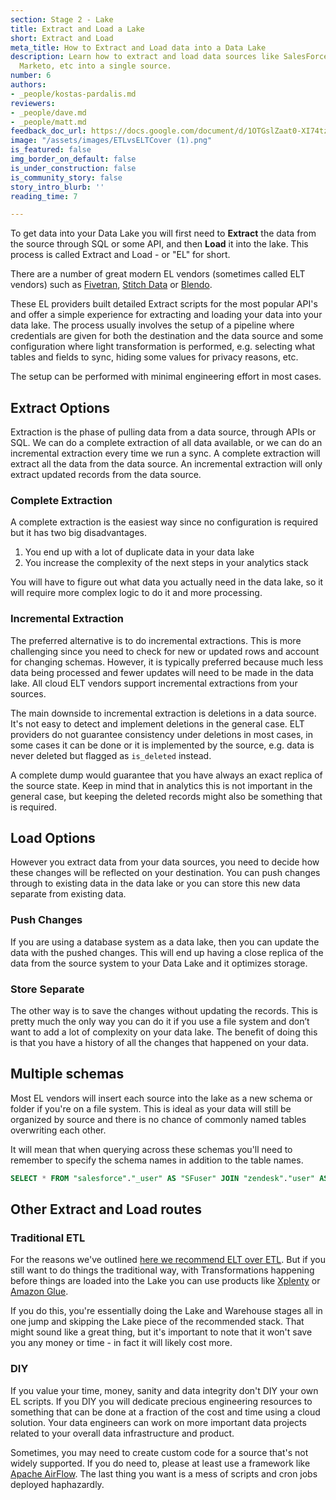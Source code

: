 ```yaml
---
section: Stage 2 - Lake
title: Extract and Load a Lake
short: Extract and Load
meta_title: How to Extract and Load data into a Data Lake
description: Learn how to extract and load data sources like SalesForce, Hubspot,
  Marketo, etc into a single source.
number: 6
authors:
- _people/kostas-pardalis.md
reviewers:
- _people/dave.md
- _people/matt.md
feedback_doc_url: https://docs.google.com/document/d/1OTGslZaat0-XI74tzWy6kVDyZ21-4kUVzRLqYH-1nQ4/edit?usp=sharing
image: "/assets/images/ETLvsELTCover (1).png"
is_featured: false
img_border_on_default: false
is_under_construction: false
is_community_story: false
story_intro_blurb: ''
reading_time: 7

---
```

To get data into your Data Lake you will first need to **Extract** the data from the source through SQL or some API, and then **Load** it into the lake.  This process is called Extract and Load - or "EL" for short.

<!--- TODO: Matt - Could use a nice diagram here of the source to lake image with Extract and Load visuals drawn in --->

There are a number of great modern EL vendors (sometimes called ELT vendors) such as [Fivetran](https://fivetran.com/), [Stitch Data](https://stitchdata.com) or [Blendo](https://www.blendo.co).

<!--- TODO: Matt - would be great to put the company logos here --->

These EL providers built detailed Extract scripts for the most popular API's and offer a simple experience for extracting and loading your data into your data lake. The process usually involves the setup of a pipeline where credentials are given for both the destination and the data source and some configuration where light transformation is performed, e.g. selecting what tables and fields to sync, hiding some values for privacy reasons, etc.

The setup can be performed with minimal engineering effort in most cases.

## Extract Options

Extraction is the phase of pulling data from a data source, through APIs or SQL. We can do a complete extraction of all data available, or we can do an incremental extraction every time we run a sync. A complete extraction will extract all the data from the data source. An incremental extraction will only extract updated records from the data source.

### Complete Extraction

A complete extraction is the easiest way since no configuration is required but it has two big disadvantages.

1. You end up with a lot of duplicate data in your data lake
2. You increase the complexity of the next steps in your analytics stack

You will have to figure out what data you actually need in the data lake, so it will require more complex logic to do it and more processing.

### Incremental Extraction

The preferred alternative is to do incremental extractions. This is more challenging since you need to check for new or updated rows and account for changing schemas. However, it is typically preferred because much less data being processed and fewer updates will need to be made in the data lake. All cloud ELT vendors support incremental extractions from your sources.

The main downside to incremental extraction is deletions in a data source. It's not easy to detect and implement deletions in the general case. ELT providers do not guarantee consistency under deletions in most cases, in some cases it can be done or it is implemented by the source, e.g. data is never deleted but flagged as `is_deleted` instead.

A complete dump would guarantee that you have always an exact replica of the source state. Keep in mind that in analytics this is not important in the general case, but keeping the deleted records might also be something that is required.

## Load Options

However you extract data from your data sources, you need to decide how these changes will be reflected on your destination. You can push changes through to existing data in the data lake or you can store this new data separate from existing data.

### Push Changes

If you are using a database system as a data lake, then you can update the data with the pushed changes. This will end up having a close replica of the data from the source system to your Data Lake and it optimizes storage.

### Store Separate

The other way is to save the changes without updating the records. This is pretty much the only way you can do it if you use a file system and don’t want to add a lot of complexity on your data lake. The benefit of doing this is that you have a history of all the changes that happened on your data.

## Multiple schemas

Most EL vendors will insert each source into the lake as a new schema or folder if you're on a file system.  This is ideal as your data will still be organized by source and there is no chance of commonly named tables overwriting each other.

It will mean that when querying across these schemas you'll need to remember to specify the schema names in addition to the table names.

```sql
SELECT * FROM "salesforce"."_user" AS "SFuser" JOIN "zendesk"."user" AS "ZDuser" ON "SFuser"."email" == "ZDuser"."email"
```

<!--- TODO: Can we draw the source and lake image with some slices (schemas) of the new sources stored inside the lake -->

## Other Extract and Load routes

### Traditional ETL

For the reasons we've outlined [here we recommend ELT over ETL](/data-governance/etl-vs-elt/).  But if you still want to do things the traditional way, with Transformations happening before things are loaded into the Lake you can use products like  [Xplenty](https://www.xplenty.com/) or [Amazon Glue](https://aws.amazon.com/glue/).

<!-- TODO: add xplenty and glue logos here -->

If you do this, you're essentially doing the Lake and Warehouse stages all in one jump and skipping the Lake piece of the recommended stack.  That might sound like a great thing, but it's important to note that it won't save you any money or time - in fact it will likely cost more.

### DIY

If you value your time, money, sanity and data integrity don't DIY your own EL scripts.  If you DIY you will dedicate precious engineering resources to something that can be done at a fraction of the cost and time using a cloud solution. Your data engineers can work on more important data projects related to your overall data infrastructure and product.

Sometimes, you may need to create custom code for a source that's not widely supported.  If you do need to, please at least use a framework like [Apache AirFlow](https://airflow.apache.org/). The last thing you want is a mess of scripts and cron jobs deployed haphazardly.